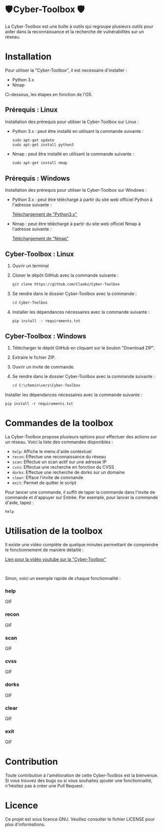 # 🛡️ Cyber-Toolbox 🛡️

La Cyber-Toolbox est une boîte à outils qui regroupe plusieurs outils pour aider dans la reconnaissance et la recherche de vulnérabilités sur un réseau.

# Installation

Pour utiliser la "Cyber-Toolbox", il est necessaire d'installer :

* Python 3.x
* Nmap

Ci-dessous, les étapes en fonction de l'OS.

## Prérequis : Linux

Installation des prérequis pour utiliser la Cyber-Toolbox sur Linux :

* Python 3.x : peut être installé en utilisant la commande suivante :

    ```bash
    sudo apt-get update
    sudo apt-get install python3

* Nmap : peut être installé en utilisant la commande suivante :

    ```bash
    sudo apt-get install nmap

## Prérequis : Windows

Installation des prérequis pour utiliser la Cyber-Toolbox sur Windows :

* Python 3.x : peut être téléchargé à partir du site web officiel Python à l'adresse suivante :

    [Téléchargement de "Python3.x"](https://www.python.org/downloads/windows/)
  
* Nmap : peut être téléchargé à partir du site web officiel Nmap à l'adresse suivante :

    [Téléchargement de "Nmap"](https://nmap.org/download.html#windows)
    

## Cyber-Toolbox : Linux

1. Ouvrir un terminal
2. Cloner le dépôt GitHub avec la commande suivante :

    ```bash
    git clone https://github.com/Claakz/Cyber-Toolbox

3. Se rendre dans le dossier Cyber-Toolbox avec la commande :

    ```bash
    cd Cyber-Toolbox
    
4. Installer les dépendances nécessaires avec la commande suivante :

    ```bash
    pip install -r requirements.txt
    
## Cyber-Toolbox : Windows

1. Télécharger le dépôt GitHub en cliquant sur le bouton "Download ZIP".
2. Extraire le fichier ZIP.
3. Ouvrir un invite de commande.
4. Se rendre dans le dossier Cyber-Toolbox avec la commande suivante :

    ```cmd
    cd C:\chemin\vers\Cyber-Toolbox
    
Installer les dépendances nécessaires avec la commande suivante :

    pip install -r requirements.txt
    
# Commandes de la toolbox

La Cyber-Toolbox propose plusieurs options pour effectuer des actions sur un réseau. Voici la liste des commandes disponibles :

* `help`: Affiche le menu d'aide contextuel
* `recon`: Effectue une reconnaissance du réseau
* `scan`: Effectue un scan actif sur une adresse IP
* `cvss`: Effectue une recherche en fonction du CVSS
* `dorks`: Effectue une recherche de dorks sur un domaine
* `clear`: Efface l'invite de commande
* `exit`: Permet de quitter le script

Pour lancer une commande, il suffit de taper la commande dans l'invite de commande et d'appuyer sur Entrée. Par exemple, pour lancer la commande d'aide, tapez :

    help

# Utilisation de la toolbox

Il existe une vidéo complète de quelque minutes permettant de comprendre le fonctionnement de manière détaillé :

[Lien pour la vidéo youtube sur la "Cyber-Toolbox"](https://www.youtube.com/watch?v=Zw7UzdesU3E)

<br>

Sinon, voici un exemple rapide de chaque fonctionnalité :

### help

GIF

### recon

GIF

### scan

GIF

### cvss

GIF

### dorks

GIF

### clear

GIF

### exit

GIF

# Contribution

Toute contribution à l'amélioration de cette Cyber-Toolbox est la bienvenue. Si vous trouvez des bugs ou si vous souhaitez ajouter une fonctionnalité, n'hésitez pas à créer une Pull Request.

# Licence

Ce projet est sous licence GNU. Veuillez consulter le fichier LICENSE pour plus d'informations.
